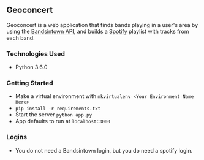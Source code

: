 ## Geoconcert

<p>Geoconcert is a web application that finds bands playing in a user's area by using the <a href="https://www.bandsintown.com/api/overview" target="_blank">Bandsintown API</a>, and builds a <a href="https://developer.spotify.com/web-api/" target="_blank">Spotify</a> playlist with tracks from each band.</p>

### Technologies Used

- Python 3.6.0

### Getting Started

- Make a virtual environment with `mkvirtualenv <Your Environment Name Here>`
- `pip install -r requirements.txt`
- Start the server `python app.py`
- App defaults to run at `localhost:3000`

### Logins

- You do not need a Bandsintown login, but you do need a spotify login.


